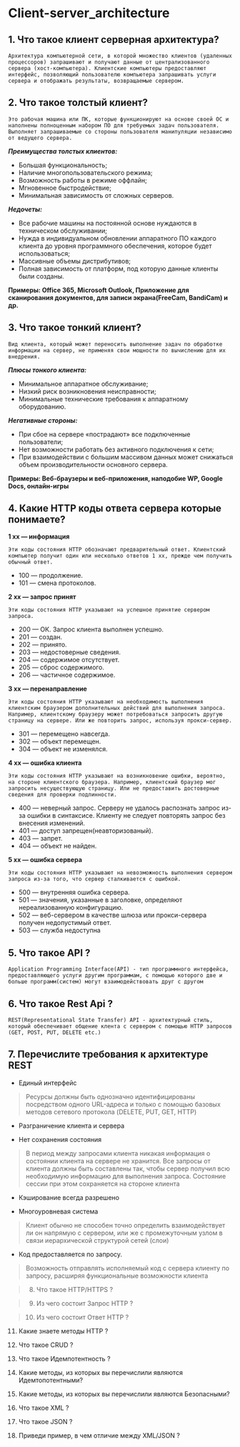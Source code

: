 # Client-server_architecture
 ## 1. Что такое клиент серверная архитектура?
```
Архитектура компьютерной сети, в которой множество клиентов (удаленных процессоров) запрашивают и получают данные от централизованного сервера (хост-компьютера). Клиентские компьютеры предоставляют интерфейс, позволяющий пользователю компьютера запрашивать услуги сервера и отображать результаты, возвращаемые сервером.   
```
 ## 2. Что такое толстый клиент?
```
Это рабочая машина или ПК, которые функционируют на основе своей ОС и наполнены полноценным набором ПО для требуемых задач пользователя. Выполняет запрашиваемые со стороны пользователя манипуляции независимо от ведущего сервера.
```
***Преимущества толстых клиентов:***

- Большая функциональность;
- Наличие многопользовательского режима;
- Возможность работы в режиме оффлайн;
- Мгновенное быстродействие;
- Минимальная зависимость от сложных серверов.

***Недочеты:***

- Все рабочие машины на постоянной основе нуждаются в техническом обслуживании;
- Нужда в индивидуальном обновлении аппаратного ПО каждого клиента до уровня программного обеспечения, которое будет использоваться;
- Массивные объемы дистрибутивов;
- Полная зависимость от платформ, под которую данные клиенты были созданы.

**Примеры: Office 365, Microsoft Outlook, Приложение для сканирования документов, для записи экрана(FreeCam, BandiCam) и др.**

 ## 3. Что  такое тонкий клиент?
```
Вид клиента, который может переносить выполнение задач по обработке информации на сервер, не применяя свои мощности по вычислению для их внедрения.
```
***Плюсы тонкого клиента:***

- Минимальное аппаратное обслуживание;
- Низкий риск возникновения неисправности;
- Минимальные технические требования к аппаратному оборудованию.

***Негативные стороны:***

- При сбое на сервере «пострадают» все подключенные пользователи;
- Нет возможности работать без активного подключения к сети;
- При взаимодействии с большим массивом данных может снижаться объем производительности основного сервера.

**Примеры: Веб-браузеры и веб-приложения, наподобие WP, Google Docs, онлайн-игры**

 ## 4. Какие HTTP коды ответа сервера которые понимаете?
**1 xx — информация**
```
Эти коды состояния HTTP обозначают предварительный ответ. Клиентский компьютер получит один или несколько ответов 1 xx, прежде чем получить обычный ответ.
```
- 100 — продолжение.
- 101 — смена протоколов.

**2 xx — запрос принят**
```
Эти коды состояния HTTP указывают на успешное принятие сервером запроса.
```
- 200 — ОК. Запрос клиента выполнен успешно.
- 201 — создан.
- 202 — принято.
- 203 — недостоверные сведения.
- 204 — содержимое отсутствует.
- 205 — сброс содержимого.
- 206 — частичное содержимое.

**3 xx — перенаправление**
```
Эти коды состояния HTTP указывают на необходимость выполнения клиентским браузером дополнительных действий для выполнения запроса. Например, клиентскому браузеру может потребоваться запросить другую страницу на сервере. Или же повторить запрос, используя прокси-сервер.
```
- 301 — перемещено навсегда.
- 302 — объект перемещен.
- 304 — объект не изменялся.

**4 xx — ошибка клиента**
```
Эти коды состояния HTTP указывают на возникновение ошибки, вероятно, на стороне клиентского браузера. Например, клиентский браузер мог запросить несуществующую страницу. Или не предоставить достоверные сведения для проверки подлинности.
```
- 400 — неверный запрос. Серверу не удалось распознать запрос из-за ошибки в синтаксисе. Клиенту не следует повторять запрос без внесения изменений.
- 401 — доступ запрещен(неавторизованый).
- 403 — запрет.
- 404 — объект не найден.

**5 xx — ошибка сервера**
```
Эти коды состояния HTTP указывают на невозможность выполнения сервером запроса из-за того, что сервер сталкивается с ошибкой.
```
- 500 — внутренняя ошибка сервера.
- 501 — значения, указанные в заголовке, определяют нереализованную конфигурацию.
- 502 — веб-сервером в качестве шлюза или прокси-сервера получен недопустимый ответ.
- 503 — служба недоступна

 ## 5. Что такое API ?
```
Application Programming Interface(API) - тип программного интерфейса, предоставляющего услуги другим программам, с помощью которого две и больше программ(систем) могут взаимодействовать друг с другом
```

 ## 6. Что такое Rest Api ?
```
REST(Representational State Transfer) API - архитектурный стиль, который обеспечивает общение клента с сервером с помощью HTTP запросов (GET, POST, PUT, DELETE etc.)
```

 ## 7. Перечислите требования к архитектуре REST
- Единый интерфейс
> Ресурсы должны быть однозначно идентифицированы посредством одного URL-адреса и только с помощью базовых методов сетевого протокола (DELETE, PUT, GET, HTTP)
- Разграничение клиента и сервера

- Нет сохранения состояния
> В период между запросами клиента никакая информация о состоянии клиента на сервере не хранится. Все запросы от клиента должны быть составлены так, чтобы сервер получил всю необходимую информацию для выполнения запроса. Состояние сессии при этом сохраняется на стороне клиента

- Кэширование всегда разрешено

- Многоуровневая система
> Клиент обычно не способен точно определить взаимодействует ли он напрямую с сервером, или же с промежуточным узлом в связи иерархической структурой сетей (слои)

- Код предоставляется по запросу.
> Возможность отправлять исполняемый код с сервера клиенту по запросу, расширяя функциональные возможности клиента

> 8. Что такое HTTP/HTTPS ?

> 9. Из чего состоит Запрос HTTP ?

> 10. Из чего состоит Ответ HTTP ?

11. Какие знаете методы HTTP ?

12. Что такое CRUD ?

13. Что такое Идемпотентность ?

14. Какие методы, из которых вы перечислили являются Идемтопотентными?

15. Какие методы, из которых вы перечислили являются Безопасными?

16. Что такое XML ?

17. Что такое JSON ?

18. Приведи пример, в чем отличие между XML/JSON ?

